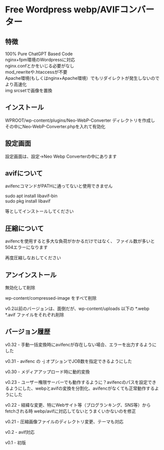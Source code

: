 # Free Wordpress webp/AVIFコンバーター

## 特徴
100% Pure ChatGPT Based Code<br>
nginx+fpm環境のWordpressに対応<br>
nginx.confとかをいじる必要がなし<br>
mod_rewriteや.htaccessが不要<br>
Apache環境(もしくはnginx+Apache環境）でもリダイレクトが発生しないのでより高速化<br>
img srcsetで画像を置換

## インストール
WPROOT/wp-content/plugins/Neo-WebP-Converter ディレクトリを作成し
その中にNeo-WebP-Converter.phpを入れて有効化

## 設定画面
設定画面は、設定→Neo Webp Converterの中にあります

## avifについて
avifencコマンドがPATHに通ってないと使用できません

sudo apt install libavif-bin<br>
sudo pkg install libavif

等としてインストールしてください

## 圧縮について
avifencを使用すると多大な負荷がかかるだけではなく、
ファイル数が多いと504エラーになります

再度圧縮しなおしてください

## アンインストール
無効化して削除

wp-content/compressed-image をすべて削除

v0.2以前のバージョンは、面倒だが、wp-content/uploads 以下の *.webp *.avif ファイルをそれぞれ削除

## バージョン履歴
v0.32 - 手動一括変換時にavifencが存在しない場合、エラーを出力するようにした

v0.31 - avifenc の -j オプションでJOB数を指定できるようにした

v0.30 - メディアアップロード時に動的変換

v0.23 - ユーザー権限サーバーでも動作するように？avifencのパスを設定できるようにした、webpとavifの変換を分割化、avifencがなくても正常動作するようにした

v0.22 - 経緯な変更、特にWebサイト等（ブログランキング、SNS等）からfetchされる時 webp/avifに対応してないとうまくいかないのを修正

v0.21 - 圧縮画像ファイルのディレクトリ変更、テーマも対応

v0.2 - avif対応

v0.1 - 初版
